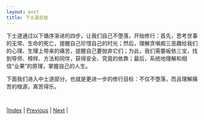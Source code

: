 ```yaml
---
layout: post
title: 下士道总结
---
```


下士道通过以下循序渐进的四步，让我们自己不堕落，开始修行：首先，思考世事的无常、生命的死亡，提醒自己珍惜自己的时光；然后，理解贪嗔痴三恶趣给我们的心理、生理上带来的痛苦，提醒自己要抛弃它们；为此，我们需要皈依三宝，找到导师、榜样、方法和同伴，获得安全、究竟的依靠；最后，系统地理解和相信“业果”的原理，掌握自己的人生。

下面我们进入中士道部分，也就是更进一步的修行目标：不仅不堕落，而且理解痛苦的根源，离苦得乐。

<br/>

|[Index](../) | [Previous](49-yinguo) | [Next](52-zhong) |
